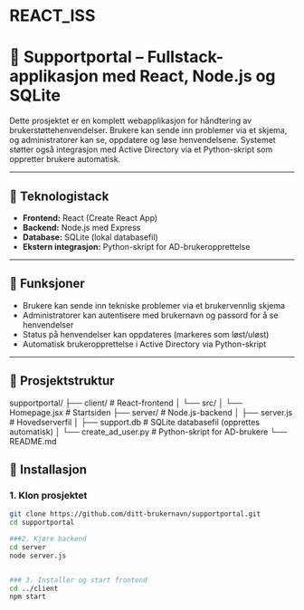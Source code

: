 # REACT_ISS

# 💬 Supportportal – Fullstack-applikasjon med React, Node.js og SQLite

Dette prosjektet er en komplett webapplikasjon for håndtering av brukerstøttehenvendelser. Brukere kan sende inn problemer via et skjema, og administratorer kan se, oppdatere og løse henvendelsene. Systemet støtter også integrasjon med Active Directory via et Python-skript som oppretter brukere automatisk.

---

## 🧱 Teknologistack

- **Frontend:** React (Create React App)
- **Backend:** Node.js med Express
- **Database:** SQLite (lokal databasefil)
- **Ekstern integrasjon:** Python-skript for AD-brukeropprettelse

---

## 📸 Funksjoner

- Brukere kan sende inn tekniske problemer via et brukervennlig skjema
- Administratorer kan autentisere med brukernavn og passord for å se henvendelser
- Status på henvendelser kan oppdateres (markeres som løst/uløst)
- Automatisk brukeropprettelse i Active Directory via Python-skript

---

## 📂 Prosjektstruktur
supportportal/
├── client/ # React-frontend
│ └── src/
│ └── Homepage.jsx # Startsiden
├── server/ # Node.js-backend
│ ├── server.js # Hovedserverfil
│ ├── support.db # SQLite databasefil (opprettes automatisk)
│ └── create_ad_user.py # Python-skript for AD-brukere
└── README.md

## 🚀 Installasjon

### 1. Klon prosjektet

```bash
git clone https://github.com/ditt-brukernavn/supportportal.git
cd supportportal

###2. Kjøre backend
cd server
node server.js


### 3. Installer og start frontend
cd ../client
npm start
